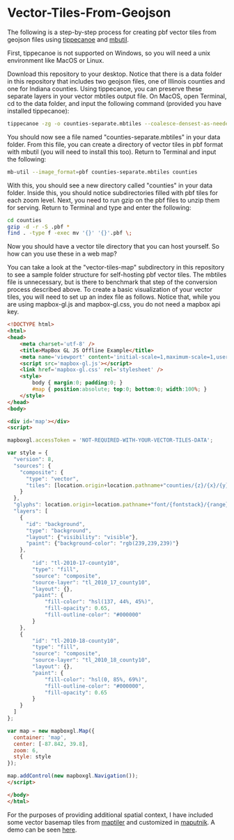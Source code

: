 # Vector-Tiles-From-Geojson
The following is a step-by-step process for creating pbf vector tiles from geojson files using [tippecanoe](https://github.com/mapbox/tippecanoe) and [mbutil](https://github.com/mapbox/mbutil).

First, tippecanoe is not supported on Windows, so you will need a unix environment like MacOS or Linux.

Download this repository to your desktop. Notice that there is a data folder in this repository that includes two geojson files, one of Illinois counties and one for Indiana counties. Using tippecanoe, you can preserve these separate layers in your vector mbtiles output file. On MacOS, open Terminal, cd to the data folder, and input the following command (provided you have installed tippecanoe):

```bash
tippecanoe -zg -o counties-separate.mbtiles --coalesce-densest-as-needed --extend-zooms-if-still-dropping tl_2010_17_county10.geojson tl_2010_18_county10.geojson
```

You should now see a file named "counties-separate.mbtiles" in your data folder. From this file, you can create a directory of vector tiles in pbf format with mbutil (you will need to install this too). Return to Terminal and input the following:

```bash
mb-util --image_format=pbf counties-separate.mbtiles counties
```

With this, you should see a new directory called "counties" in your data folder. Inside this, you should notice subdirectories filled with pbf tiles for each zoom level. Next, you need to run gzip on the pbf files to unzip them for serving. Return to Terminal and type and enter the following:

```bash
cd counties
gzip -d -r -S .pbf *
find . -type f -exec mv '{}' '{}'.pbf \;
```

Now you should have a vector tile directory that you can host yourself. So how can you use these in a web map?

You can take a look at the "vector-tiles-map" subdirectory in this repository to see a sample folder structure for self-hosting pbf vector tiles. The mbtiles file is unnecessary, but is there to benchmark that step of the conversion process described above. To create a basic visualization of your vector tiles, you will need to set up an index file as follows. Notice that, while you are using mapbox-gl.js and mapbox-gl.css, you do not need a mapbox api key.

```html
<!DOCTYPE html>
<html>
<head>
    <meta charset='utf-8' />
    <title>MapBox GL JS Offline Example</title>
    <meta name='viewport' content='initial-scale=1,maximum-scale=1,user-scalable=no' />
    <script src='mapbox-gl.js'></script>
    <link href='mapbox-gl.css' rel='stylesheet' />
    <style>
        body { margin:0; padding:0; }
        #map { position:absolute; top:0; bottom:0; width:100%; }
    </style>
</head>
<body>

<div id='map'></div>
<script>

mapboxgl.accessToken = 'NOT-REQUIRED-WITH-YOUR-VECTOR-TILES-DATA';

var style = {
  "version": 8,
  "sources": {
    "composite": {
      "type": "vector",
      "tiles": [location.origin+location.pathname+"counties/{z}/{x}/{y}.pbf"]
    }
  },
  "glyphs": location.origin+location.pathname+"font/{fontstack}/{range}.pbf",
  "layers": [
    {
      "id": "background",
      "type": "background",
      "layout": {"visibility": "visible"},
      "paint": {"background-color": "rgb(239,239,239)"}
    },
    {
        "id": "tl-2010-17-county10",
        "type": "fill",
        "source": "composite",
        "source-layer": "tl_2010_17_county10",
        "layout": {},
        "paint": {
            "fill-color": "hsl(137, 44%, 45%)",
            "fill-opacity": 0.65,
            "fill-outline-color": "#000000"
        }
    },
    {
        "id": "tl-2010-18-county10",
        "type": "fill",
        "source": "composite",
        "source-layer": "tl_2010_18_county10",
        "layout": {},
        "paint": {
            "fill-color": "hsl(0, 85%, 69%)",
            "fill-outline-color": "#000000",
            "fill-opacity": 0.65
        }
    }
  ]
};

var map = new mapboxgl.Map({
  container: 'map',
  center: [-87.842, 39.8],
  zoom: 6,
  style: style
});

map.addControl(new mapboxgl.Navigation());
</script>

</body>
</html>
```

For the purposes of providing additional spatial context, I have included some vector basemap tiles from [maptiler](https://www.maptiler.com/) and customized in [maputnik](https://maputnik.github.io/). A demo can be seen [here](https://jebowe3.github.io/Vector-Tiles-From-Geojson/vector-tiles-map/).

